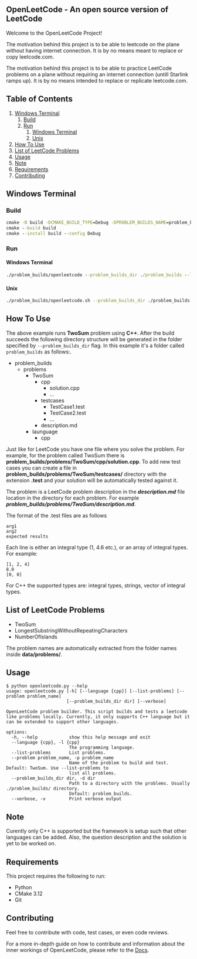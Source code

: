 OpenLeetCode - An open source version of LeetCode
--------------------------------------------------------
Welcome to the OpenLeetCode Project!

The motivation behind this project is to be able to leetcode on the plane without having internet connection. It is by no means meant to replace or copy leetcode.com.


The motivation behind this project is to be able to practice LeetCode problems on a plane without requiring an internet connection (untill Starlink ramps up). It is by no means intended to replace or replicate leetcode.com.

## Table of Contents

1. [Windows Terminal](#windows-terminal)
    1. [Build](#build)
    2. [Run](#run)
        1. [Windows Terminal](#windows-terminal-1)
        2. [Unix](#unix)
2. [How To Use](#how-to-use)
3. [List of LeetCode Problems](#list-of-leetcode-problems)
4. [Usage](#usage)
5. [Note](#note)
6. [Requirements](#requirements)
7. [Contributing](#contributing)

## Windows Terminal

### Build
```cmd
cmake -B build -DCMAKE_BUILD_TYPE=Debug -DPROBLEM_BUILDS_NAME=problem_builds
cmake --build build
cmake --install build --config Debug
```
### Run
#### Windows Terminal
```cmd
./problem_builds/openleetcode --problem_builds_dir ./problem_builds --language cpp --problem TwoSum
```
#### Unix
```bash
./problem_builds/openleetcode.sh --problem_builds_dir ./problem_builds --language cpp --problem TwoSum
```

## How To Use
The above example runs **TwoSum** problem using **C++**.
After the build succeeds the following directory structure will be generated in the folder specified by ``--problem_builds_dir`` flag. In this example it's a folder called ``problem_builds`` as follows:.

- problem_builds
  - problems
    - TwoSum
      - cpp
        - solution.cpp
        - ...
      - testcases
        - TestCase1.test
        - TestCase2.test
        - ...
      - description.md
    - launguage
      - cpp

Just like for LeetCode you have one file where you solve the problem. For example, for the problem called TwoSum there is **problem_builds/problems/TwoSum/cpp/solution.cpp**. To add new test cases you can create a file in **problem_builds/problems/TwoSum/testcases/** directory with the extension **.test** and your solution will be automatically tested against it.

The problem is a LeetCode problem description in the ***description.md*** file location in the directory for each problem. For example ***problem_builds/problems/TwoSum/description.md***.

The format of the .test files are as follows

```text
arg1
arg2
expected results
```

Each line is either an integral type (1, 4.6 etc.), or an array of integral types. For example:

```text
[1, 2, 4]
8.0
[0, 0]
```

For C++ the supported types are: integral types, strings, vector of integral types.

## List of LeetCode Problems
* TwoSum
* LongestSubstringWithoutRepeatingCharacters
* NumberOfIslands

The problem names are automatically extracted from the folder names inside **data/problems/**.

## Usage
```text
$ python openleetcode.py --help
usage: openleetcode.py [-h] [--language {cpp}] [--list-problems] [--problem problem_name]
                       [--problem_builds_dir dir] [--verbose]

OpenLeetCode problem builder. This script builds and tests a leetcode like problems locally. Currently, it only supports C++ language but it can be extended to support other languages.

options:
  -h, --help            show this help message and exit
  --language {cpp}, -l {cpp}
                        The programming language.
  --list-problems       List problems.
  --problem problem_name, -p problem_name
                        Name of the problem to build and test. Default: TwoSum. Use --list-problems to
                        list all problems.
  --problem_builds_dir dir, -d dir
                        Path to a directory with the problems. Usually ./problem_builds/ directory.
                        Default: problem_builds.
  --verbose, -v         Print verbose output
```

## Note
Curently only C++ is supported but the framework is setup such that other languages can be added. Also, the question description and the solution is yet to be worked on.

## Requirements
This project requires the following to run:

- Python
- CMake 3.12
- Git

## Contributing
Feel free to contribute with code, test cases, or even code reviews.

For a more in-depth guide on how to contribute and information about the inner workings of OpenLeetCode, please refer to the [Docs](docs/index.md).